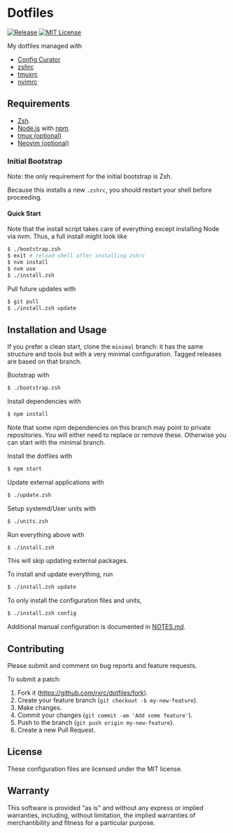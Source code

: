 # Dotfiles

[![Release](https://img.shields.io/github/release/rxrc/dotfiles.svg)](https://github.com/rxrc/dotfiles/releases)
[![MIT License](https://img.shields.io/github/license/rxrc/dotfiles.svg)](./LICENSE.txt)

My dotfiles managed with

- [Config Curator]
- [zshrc]
- [tmuxrc]
- [nvimrc]

[Config Curator]: https://github.com/rxrc/curator
[tmuxrc]: https://github.com/rxrc/tmuxrc
[nvimrc]: https://github.com/rxrc/nvimrc
[zshrc]: https://github.com/rxrc/zshrc

## Requirements

* [Zsh].
* [Node.js] with [npm].
* [tmux (optional)][tmux]
* [Neovim (optional)][Neovim]

### Initial Bootstrap

Note: the only requirement for the initial bootstrap is Zsh.

Because this installs a new `.zshrc`,
you should restart your shell before proceeding.

#### Quick Start

Note that the install script takes care
of everything except installing Node via nvm.
Thus, a full install might look like

```bash
$ ./bootstrap.zsh
$ exit # reload shell after installing zshrc
$ nvm install
$ nvm use
$ ./install.zsh
```

Pull future updates with

```bash
$ git pull
$ ./install.zsh update
```

[Neovim]: https://neovim.io/
[Node.js]: https://nodejs.org/
[Zsh]: https://www.zsh.org/
[npm]: https://www.npmjs.com/
[tmux]: http://tmux.sourceforge.net/

## Installation and Usage

If you prefer a clean start, clone the `minimal` branch:
it has the same structure and tools but with
a very minimal configuration.
Tagged releases are based on that branch.

Bootstrap with

```bash
$ ./bootstrap.zsh
```

Install dependencies with

```bash
$ npm install
```

Note that some npm dependencies on this branch
may point to private repositories.
You will either need to replace or remove these.
Otherwise you can start with the minimal branch.

Install the dotfiles with

```bash
$ npm start
```

Update external applications with

```bash
$ ./update.zsh
```

Setup systemd/User units with

```bash
$ ./units.zsh
```

Run everything above with

```bash
$ ./install.zsh
```

This will skip updating external packages.

To install and update everything, run

```bash
$ ./install.zsh update
```

To only install the configuration files and units,

```bash
$ ./install.zsh config
```

Additional manual configuration is documented in
[NOTES.md](./NOTES.md).

## Contributing

Please submit and comment on bug reports and feature requests.

To submit a patch:

1. Fork it (https://github.com/rxrc/dotfiles/fork).
2. Create your feature branch (`git checkout -b my-new-feature`).
3. Make changes.
4. Commit your changes (`git commit -am 'Add some feature'`).
5. Push to the branch (`git push origin my-new-feature`).
6. Create a new Pull Request.

## License

These configuration files are licensed under the MIT license.

## Warranty

This software is provided "as is" and without any express or
implied warranties, including, without limitation, the implied
warranties of merchantibility and fitness for a particular
purpose.
